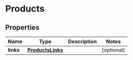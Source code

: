

# Products

## Properties

Name | Type | Description | Notes
------------ | ------------- | ------------- | -------------
**links** | [**ProductsLinks**](ProductsLinks.md) |  |  [optional]




